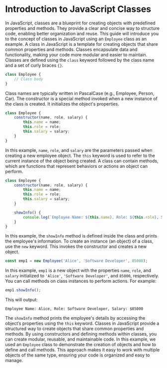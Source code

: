 # Introduction to JavaScript Classes

In JavaScript, classes are a blueprint for creating objects with predefined properties and methods. They provide a clear and concise way to structure code, enabling better organization and reuse. This guide will introduce you to the concept of classes in JavaScript using an `Employee` class as an example. A class in JavaScript is a template for creating objects that share common properties and methods. Classes encapsulate data and functionality, making your code more modular and easier to maintain. Classes are defined using the `class` keyword followed by the class name and a set of curly braces `{}`.

```javascript
class Employee { 
    // Class body 
}
```

Class names are typically written in PascalCase (e.g., Employee, Person, Car). The constructor is a special method invoked when a new instance of the class is created. It initializes the object's properties.

```javascript
class Employee { 
    constructor(name, role, salary) { 
        this.name = name; 
        this.role = role; 
        this.salary = salary; 
    } 
}
```

In this example, `name`, `role`, and `salary` are the parameters passed when creating a new employee object. The `this` keyword is used to refer to the current instance of the object being created. A class can contain methods, which are functions that represent behaviors or actions an object can perform.

```javascript
class Employee { 
    constructor(name, role, salary) { 
        this.name = name; 
        this.role = role; 
        this.salary = salary; 
    }

    showInfo() { 
        console.log(`Employee Name: ${this.name}, Role: ${this.role}, Salary: $${this.salary}`); 
    } 
}
```

In this example, the `showInfo` method is defined inside the class and prints the employee's information. To create an instance (an object) of a class, use the `new` keyword. This invokes the constructor and creates a new object.

```javascript
const emp1 = new Employee('Alice', 'Software Developer', 85000);
```

In this example, `emp1` is a new object with the properties `name`, `role`, and `salary` initialized to `'Alice'`, `'Software Developer'`, and `85000`, respectively. You can call methods on class instances to perform actions. For example:

```javascript
emp1.showInfo();
```

This will output:

```
Employee Name: Alice, Role: Software Developer, Salary: $85000
```

The `showInfo` method prints the employee's details by accessing the object’s properties using the `this` keyword. Classes in JavaScript provide a structured way to create objects that share common properties and methods. By using constructors and defining methods within classes, you can create modular, reusable, and maintainable code. In this example, we used an `Employee` class to demonstrate the creation of objects and how to define and call methods. This approach makes it easy to work with multiple objects of the same type, ensuring your code is organized and easy to manage.
